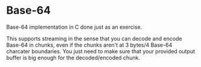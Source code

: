 Base-64
=======

Base-64 implementation in C done just as an exercise.

This supports streaming in the sense that you can decode and encode Base-64 in
chunks, even if the chunks aren't at 3 bytes/4 Base-64 charcater boundaries.
You just need to make sure that your provided output buffer is big enough for
the decoded/encoded chunk.
